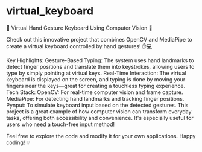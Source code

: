 # virtual_keyboard
🚀 Virtual Hand Gesture Keyboard Using Computer Vision 🤖

Check out this innovative project that combines OpenCV and MediaPipe to create a virtual keyboard controlled by hand gestures! ✋💻

Key Highlights:
Gesture-Based Typing: The system uses hand landmarks to detect finger positions and translate them into keystrokes, allowing users to type by simply pointing at virtual keys.
Real-Time Interaction: The virtual keyboard is displayed on the screen, and typing is done by moving your fingers near the keys—great for creating a touchless typing experience.
Tech Stack:
OpenCV: For real-time computer vision and frame capture.
MediaPipe: For detecting hand landmarks and tracking finger positions.
Pynput: To simulate keyboard input based on the detected gestures.
This project is a great example of how computer vision can transform everyday tasks, offering both accessibility and convenience. It's especially useful for users who need a touch-free input method!

Feel free to explore the code and modify it for your own applications. Happy coding! 💡
